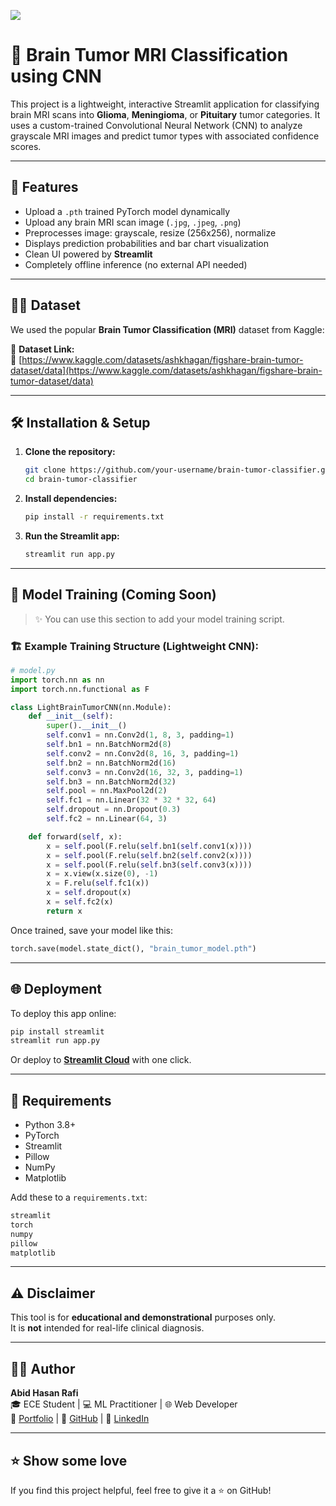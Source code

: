 ![](/workspaces/brain-tumor-detection-streamlit/header.png) 

# 🧠 Brain Tumor MRI Classification using CNN

This project is a lightweight, interactive Streamlit application for classifying brain MRI scans into **Glioma**, **Meningioma**, or **Pituitary** tumor categories. It uses a custom-trained Convolutional Neural Network (CNN) to analyze grayscale MRI images and predict tumor types with associated confidence scores.

---

## 🚀 Features

- Upload a `.pth` trained PyTorch model dynamically
- Upload any brain MRI scan image (`.jpg`, `.jpeg`, `.png`)
- Preprocesses image: grayscale, resize (256x256), normalize
- Displays prediction probabilities and bar chart visualization
- Clean UI powered by **Streamlit**
- Completely offline inference (no external API needed)

---

## 🧑‍⚕️ Dataset

We used the popular **Brain Tumor Classification (MRI)** dataset from Kaggle:

📂 **Dataset Link:**  
🔗 [https://www.kaggle.com/datasets/ashkhagan/figshare-brain-tumor-dataset/data](https://www.kaggle.com/datasets/ashkhagan/figshare-brain-tumor-dataset/data)

---

## 🛠️ Installation & Setup

1. **Clone the repository:**
   ```bash
   git clone https://github.com/your-username/brain-tumor-classifier.git
   cd brain-tumor-classifier
   ```

2. **Install dependencies:**
   ```bash
   pip install -r requirements.txt
   ```

3. **Run the Streamlit app:**
   ```bash
   streamlit run app.py
   ```

---

## 🧠 Model Training (Coming Soon)

> ✨ You can use this section to add your model training script.

### 🏗️ Example Training Structure (Lightweight CNN):

```python
# model.py
import torch.nn as nn
import torch.nn.functional as F

class LightBrainTumorCNN(nn.Module):
    def __init__(self):
        super().__init__()
        self.conv1 = nn.Conv2d(1, 8, 3, padding=1)
        self.bn1 = nn.BatchNorm2d(8)
        self.conv2 = nn.Conv2d(8, 16, 3, padding=1)
        self.bn2 = nn.BatchNorm2d(16)
        self.conv3 = nn.Conv2d(16, 32, 3, padding=1)
        self.bn3 = nn.BatchNorm2d(32)
        self.pool = nn.MaxPool2d(2)
        self.fc1 = nn.Linear(32 * 32 * 32, 64)
        self.dropout = nn.Dropout(0.3)
        self.fc2 = nn.Linear(64, 3)

    def forward(self, x):
        x = self.pool(F.relu(self.bn1(self.conv1(x))))
        x = self.pool(F.relu(self.bn2(self.conv2(x))))
        x = self.pool(F.relu(self.bn3(self.conv3(x))))
        x = x.view(x.size(0), -1)
        x = F.relu(self.fc1(x))
        x = self.dropout(x)
        x = self.fc2(x)
        return x
```

Once trained, save your model like this:

```python
torch.save(model.state_dict(), "brain_tumor_model.pth")
```

---

## 🌐 Deployment

To deploy this app online:

```bash
pip install streamlit
streamlit run app.py
```

Or deploy to **[Streamlit Cloud](https://streamlit.io/cloud)** with one click.

---

## 📌 Requirements

- Python 3.8+
- PyTorch
- Streamlit
- Pillow
- NumPy
- Matplotlib

Add these to a `requirements.txt`:

```txt
streamlit
torch
numpy
pillow
matplotlib
```

---

## ⚠️ Disclaimer

This tool is for **educational and demonstrational** purposes only.  
It is **not** intended for real-life clinical diagnosis.

---

## 👨‍💻 Author

**Abid Hasan Rafi**  
🎓 ECE Student | 💻 ML Practitioner | 🌐 Web Developer  
📎 [Portfolio](https://abid-hasan-rafi.web.app) | 🐙 [GitHub](https://github.com/AbidHasanRafi) | 💼 [LinkedIn](https://linkedin.com/in/abidhasanrafi)

---

## ⭐️ Show some love

If you find this project helpful, feel free to give it a ⭐ on GitHub!